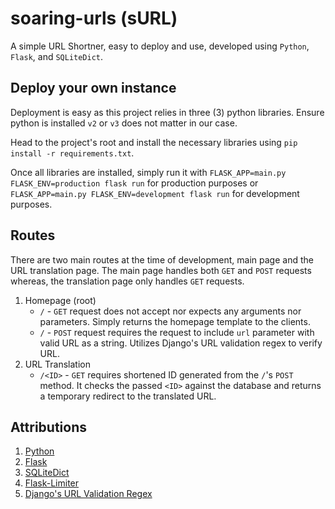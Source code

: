 # soaring-urls **(sURL)**

A simple URL Shortner, easy to deploy and use, developed using `Python`, `Flask`, and `SQLiteDict`.

## Deploy your own instance

Deployment is easy as this project relies in three (3) python libraries. Ensure python is installed `v2` or `v3` does not matter in our case.

Head to the project's root and install the necessary libraries using `pip install -r requirements.txt`.

Once all libraries are installed, simply run it with `FLASK_APP=main.py FLASK_ENV=production flask run` for production purposes or `FLASK_APP=main.py FLASK_ENV=development flask run` for development purposes.

## Routes

There are two main routes at the time of development, main page and the URL translation page. The main page handles both `GET` and `POST` requests whereas, the translation page only handles `GET` requests.

1. Homepage (root)
   - `/` - `GET` request does not accept nor expects any arguments nor parameters. Simply returns the homepage template to the clients.
   - `/` - `POST` request requires the request to include `url` parameter with valid URL as a string. Utilizes Django's URL validation regex to verify URL.
2. URL Translation
   - `/<ID>` - `GET` requires shortened ID generated from the `/`'s `POST` method. It checks the passed `<ID>` against the database and returns a temporary redirect to the translated URL.

## Attributions

1. [Python](https://www.python.org/)
2. [Flask](https://flask.palletsprojects.com)
3. [SQLiteDict](https://pypi.org/project/sqlitedict/)
4. [Flask-Limiter](https://flask-limiter.readthedocs.io/en/stable/)
5. [Django's URL Validation Regex](https://stackoverflow.com/a/7995979)